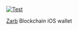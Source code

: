 
[![Test](https://github.com/khaninejad/wallet/actions/workflows/iOS.yml/badge.svg?branch=main)](https://github.com/khaninejad/wallet/actions/workflows/iOS.yml)

[Zarb](https://github.com/zarbchain/zarb-go) Blockchain iOS wallet
